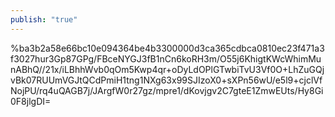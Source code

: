 ```yaml
---
publish: "true"
---
```

%ba3b2a58e66bc10e094364be4b3300000d3ca365cdbca0810ec23f471a3f3027hur3Gp87GPg/FBceNYGJ3fB1nCn6koRH3m/O55j6KhigtKWcWhimMunABhQ//21x/iLBhhWvb0qOm5Kwp4qr+oDyLdOPlGTwbiTvU3Vf0O+LhZuGQjvBk07RUUmVGJtQCdPmiH1tng1NXg63x99SJIzoX0+sXPn56wU/e5l9+cjclVfNojPU/rq4uQAGB7j/JArgfW0r27gz/mpre1/dKovjgv2C7gteE1ZmwEUts/Hy8Gi0F8jlgDI=